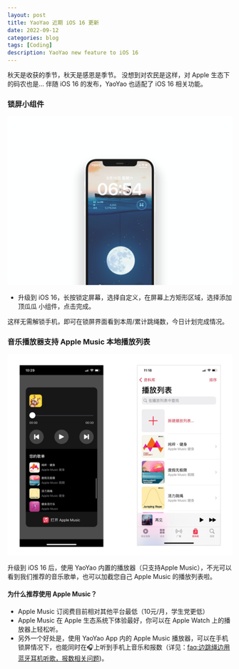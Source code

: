```yaml
---
layout: post
title: YaoYao 近期 iOS 16 更新
date: 2022-09-12
categories: blog
tags: [Coding]
description: YaoYao new feature to iOS 16
---
```



秋天是收获的季节，秋天是感恩是季节。
没想到对农民是这样，对 Apple 生态下的码农也是...
伴随 iOS 16 的发布，YaoYao 也适配了 iOS 16 相关功能。

### 锁屏小组件
![lockscreen](/img/post/0912/lockwidget_cn.png)

- 升级到 iOS 16，长按锁定屏幕，选择自定义，在屏幕上方矩形区域，选择添加 顶瓜瓜 小组件，点击完成。

这样无需解锁手机，即可在锁屏界面看到本周/累计跳绳数，今日计划完成情况。


### 音乐播放器支持 Apple Music 本地播放列表
![lockscreen](/img/post/0912/music_list.jpg)

升级到 iOS 16 后，使用 YaoYao 内置的播放器（只支持Apple Music），不光可以看到我们推荐的音乐歌单，也可以加截您自己 Apple Music 的播放列表啦。

#### 为什么推荐使用 Apple Music？
- Apple Music 订阅费目前相对其他平台最低（10元/月，学生党更低）
- Apple Music 在 Apple 生态系统下体验最好，你可以在 Apple Watch 上的播放器上轻松听。
- 另外一个好处是，使用 YaoYao App 内的 Apple Music 播放器，可以在手机锁屏情况下，也能同时在🎧上听到手机上音乐和报数（详见：[faq:边跳绳边用蓝牙耳机听歌，报数相关问题](https://yy.onlytalk.top/static/faq_cn.html#LiveCount))。